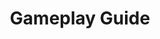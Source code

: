 ---
title: "Gameplay Guide"
weight: 7
type: docs
description: >
  How to play The Phoenix Flavour.
---